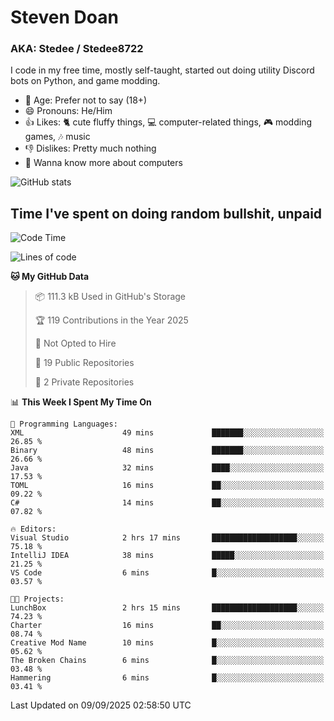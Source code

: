 # Steven Doan
### AKA: Stedee / Stedee8722
I code in my free time, mostly self-taught, started out doing utility Discord bots on Python, and game modding.

- 🤔 Age: Prefer not to say (18+)
- 😄 Pronouns: He/Him
- 👍 Likes: 🐈 cute fluffy things, 💻 computer-related things, 🎮 modding games, 🎶 music
- 👎 Dislikes: Pretty much nothing
- 🥹 Wanna know more about computers

![GitHub stats](https://github-readme-stats-iota-mocha-40.vercel.app/api?username=Stedee8722&show=prs_merged,prs_merged_percentage&show_icons=true&theme=transparent)

## Time I've spent on doing random bullshit, unpaid
<!--START_SECTION:Time I've spent on doing random bullshit, unpaid-->
![Code Time](http://img.shields.io/badge/Code%20Time-324%20hrs%2043%20mins-blue)

![Lines of code](https://img.shields.io/badge/From%20Hello%20World%20I%27ve%20Written-87.2%20thousand%20lines%20of%20code-blue)

**🐱 My GitHub Data** 

> 📦 111.3 kB Used in GitHub's Storage 
 > 
> 🏆 119 Contributions in the Year 2025
 > 
> 🚫 Not Opted to Hire
 > 
> 📜 19 Public Repositories 
 > 
> 🔑 2 Private Repositories 
 > 
📊 **This Week I Spent My Time On** 

```text
💬 Programming Languages: 
XML                      49 mins             ███████░░░░░░░░░░░░░░░░░░   26.85 % 
Binary                   48 mins             ███████░░░░░░░░░░░░░░░░░░   26.66 % 
Java                     32 mins             ████░░░░░░░░░░░░░░░░░░░░░   17.53 % 
TOML                     16 mins             ██░░░░░░░░░░░░░░░░░░░░░░░   09.22 % 
C#                       14 mins             ██░░░░░░░░░░░░░░░░░░░░░░░   07.82 % 

🔥 Editors: 
Visual Studio            2 hrs 17 mins       ███████████████████░░░░░░   75.18 % 
IntelliJ IDEA            38 mins             █████░░░░░░░░░░░░░░░░░░░░   21.25 % 
VS Code                  6 mins              █░░░░░░░░░░░░░░░░░░░░░░░░   03.57 % 

🐱‍💻 Projects: 
LunchBox                 2 hrs 15 mins       ███████████████████░░░░░░   74.23 % 
Charter                  16 mins             ██░░░░░░░░░░░░░░░░░░░░░░░   08.74 % 
Creative Mod Name        10 mins             █░░░░░░░░░░░░░░░░░░░░░░░░   05.62 % 
The Broken Chains        6 mins              █░░░░░░░░░░░░░░░░░░░░░░░░   03.48 % 
Hammering                6 mins              █░░░░░░░░░░░░░░░░░░░░░░░░   03.41 % 
```


 Last Updated on 09/09/2025 02:58:50 UTC
<!--END_SECTION:Time I've spent on doing random bullshit, unpaid-->
